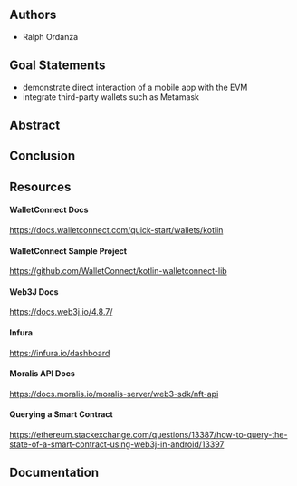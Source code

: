 ## Authors
* Ralph Ordanza

## Goal Statements
* demonstrate direct interaction of a mobile app with the EVM
* integrate third-party wallets such as Metamask

## Abstract

## Conclusion

## Resources
#### WalletConnect Docs
https://docs.walletconnect.com/quick-start/wallets/kotlin

#### WalletConnect Sample Project
https://github.com/WalletConnect/kotlin-walletconnect-lib

#### Web3J Docs
https://docs.web3j.io/4.8.7/

#### Infura
https://infura.io/dashboard

#### Moralis API Docs
https://docs.moralis.io/moralis-server/web3-sdk/nft-api

#### Querying a Smart Contract
https://ethereum.stackexchange.com/questions/13387/how-to-query-the-state-of-a-smart-contract-using-web3j-in-android/13397

## Documentation
